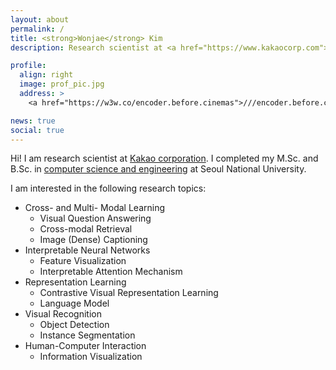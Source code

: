 ```yaml
---
layout: about
permalink: /
title: <strong>Wonjae</strong> Kim
description: Research scientist at <a href="https://www.kakaocorp.com">Kakao corporation</a>

profile:
  align: right
  image: prof_pic.jpg
  address: >
    <a href="https://w3w.co/encoder.before.cinemas">///encoder.before.cinemas</a>

news: true
social: true
---
```


Hi! I am research scientist at <a href="https://www.kakaocorp.com/?lang=en">Kakao corporation</a>. 
I completed my M.Sc. and B.Sc. in <a href="https://cse.snu.ac.kr/en">computer science and engineering</a> at Seoul National University.

I am interested in the following research topics:

- Cross- and Multi- Modal Learning
  - Visual Question Answering
  - Cross-modal Retrieval
  - Image (Dense) Captioning
- Interpretable Neural Networks
  - Feature Visualization
  - Interpretable Attention Mechanism
- Representation Learning
  - Contrastive Visual Representation Learning
  - Language Model
- Visual Recognition
  - Object Detection
  - Instance Segmentation
- Human-Computer Interaction
  - Information Visualization